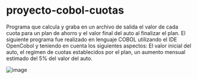 # proyecto-cobol-cuotas
Programa que calcula y graba en un archivo de salida el valor de cada cuota para un plan de ahorro y el valor final del auto al finalizar el plan.
El siguiente programa fue realizado en lenguaje COBOL utilizando el IDE OpenCobol y teniendo en cuenta los siguientes aspectos:
El valor inicial del auto, el regimen de cuotas establecidos por el plan, un aumento mensual estimado del 5%  del valor del auto.

![image](https://github.com/RicardoLuisOrtega/proyecto-cobol-cuotas/assets/141653485/bd93551e-f607-43b3-b6a3-79dd374cd072)

